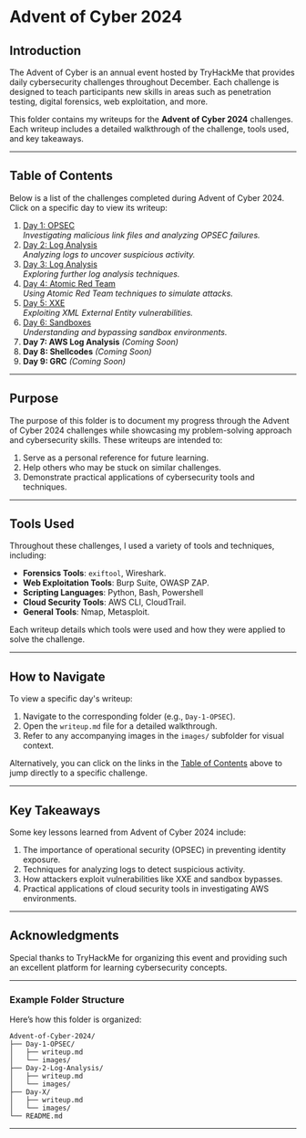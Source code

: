 # Advent of Cyber 2024

## **Introduction**
The Advent of Cyber is an annual event hosted by TryHackMe that provides daily cybersecurity challenges throughout December. Each challenge is designed to teach participants new skills in areas such as penetration testing, digital forensics, web exploitation, and more.

This folder contains my writeups for the **Advent of Cyber 2024** challenges. Each writeup includes a detailed walkthrough of the challenge, tools used, and key takeaways.

---

## **Table of Contents**
Below is a list of the challenges completed during Advent of Cyber 2024. Click on a specific day to view its writeup:

1. [Day 1: OPSEC](Day-1-OPSEC/writeup.md)  
   *Investigating malicious link files and analyzing OPSEC failures.*
2. [Day 2: Log Analysis](Day-2-Log-Analysis/writeup.md)  
   *Analyzing logs to uncover suspicious activity.*
3. [Day 3: Log Analysis](Day-3-Log-Analysis/writeup.md)  
   *Exploring further log analysis techniques.*
4. [Day 4: Atomic Red Team](Day-4-Atomic-Red-Team/writeup.md)  
   *Using Atomic Red Team techniques to simulate attacks.* 
5. [Day 5: XXE](Day-5-XXE/writeup.md)  
   *Exploiting XML External Entity vulnerabilities.*  
6. [Day 6: Sandboxes](Day-6-Sandboxes/writeup.md)  
   *Understanding and bypassing sandbox environments.* 
7. **Day 7: AWS Log Analysis** *(Coming Soon)*  
8. **Day 8: Shellcodes** *(Coming Soon)*  
9. **Day 9: GRC** *(Coming Soon)*  

---

## **Purpose**
The purpose of this folder is to document my progress through the Advent of Cyber 2024 challenges while showcasing my problem-solving approach and cybersecurity skills. These writeups are intended to:
1. Serve as a personal reference for future learning.
2. Help others who may be stuck on similar challenges.
3. Demonstrate practical applications of cybersecurity tools and techniques.

---

## **Tools Used**
Throughout these challenges, I used a variety of tools and techniques, including:
- **Forensics Tools**: `exiftool`, Wireshark.
- **Web Exploitation Tools**: Burp Suite, OWASP ZAP.
- **Scripting Languages**: Python, Bash, Powershell
- **Cloud Security Tools**: AWS CLI, CloudTrail.
- **General Tools**: Nmap, Metasploit.

Each writeup details which tools were used and how they were applied to solve the challenge.

---

## **How to Navigate**
To view a specific day's writeup:
1. Navigate to the corresponding folder (e.g., `Day-1-OPSEC`).
2. Open the `writeup.md` file for a detailed walkthrough.
3. Refer to any accompanying images in the `images/` subfolder for visual context.

Alternatively, you can click on the links in the [Table of Contents](#table-of-contents) above to jump directly to a specific challenge.

---

## **Key Takeaways**
Some key lessons learned from Advent of Cyber 2024 include:
1. The importance of operational security (OPSEC) in preventing identity exposure.
2. Techniques for analyzing logs to detect suspicious activity.
3. How attackers exploit vulnerabilities like XXE and sandbox bypasses.
4. Practical applications of cloud security tools in investigating AWS environments.

---

## **Acknowledgments**
Special thanks to TryHackMe for organizing this event and providing such an excellent platform for learning cybersecurity concepts.

---

### Example Folder Structure
Here’s how this folder is organized:
```plaintext
Advent-of-Cyber-2024/
├── Day-1-OPSEC/
│   ├── writeup.md
│   └── images/
├── Day-2-Log-Analysis/
│   ├── writeup.md
│   └── images/
├── Day-X/
│   ├── writeup.md
│   └── images/
└── README.md
```

---